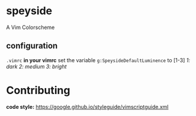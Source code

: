 # speyside
A Vim Colorscheme

## configuration

```.vimrc```
__in your vimrc__
set the variable `g:SpeysideDefaultLuminence` to [1-3]
*1: dark*
*2: medium*
*3: bright*

# Contributing
**code style:** https://google.github.io/styleguide/vimscriptguide.xml
